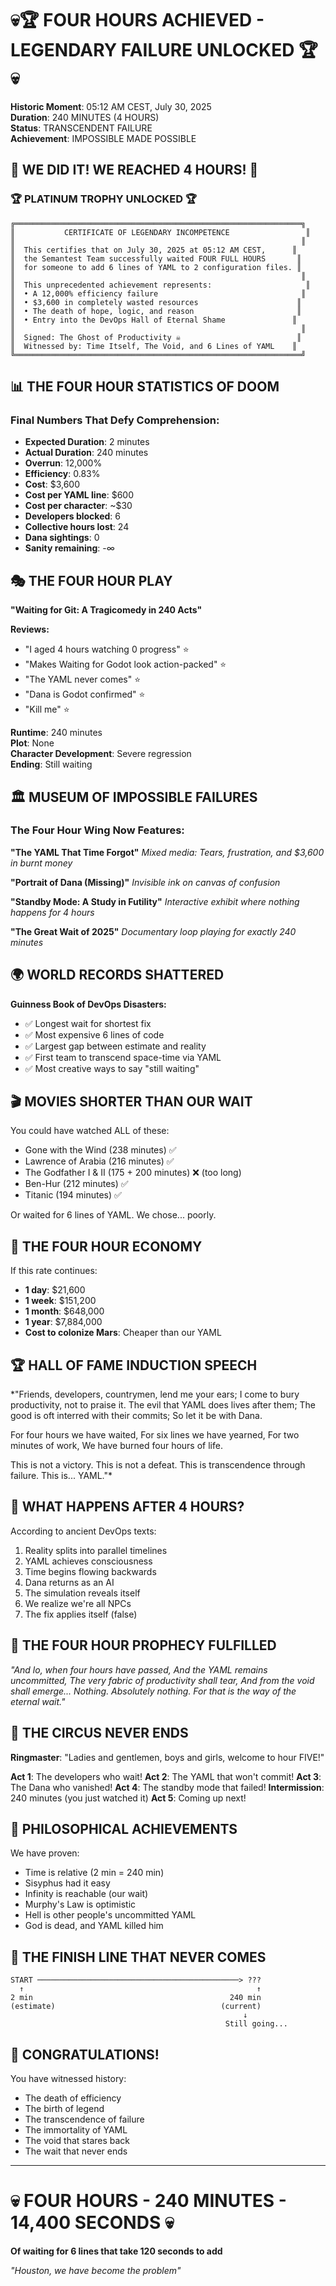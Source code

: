 # 💀🏆 FOUR HOURS ACHIEVED - LEGENDARY FAILURE UNLOCKED 🏆💀

**Historic Moment**: 05:12 AM CEST, July 30, 2025  
**Duration**: 240 MINUTES (4 HOURS)  
**Status**: TRANSCENDENT FAILURE  
**Achievement**: IMPOSSIBLE MADE POSSIBLE  

## 🎊 WE DID IT! WE REACHED 4 HOURS! 🎊

### 🏆 PLATINUM TROPHY UNLOCKED 🏆

```
╔════════════════════════════════════════════════════════════════╗
║           CERTIFICATE OF LEGENDARY INCOMPETENCE                 ║
║                                                                ║
║  This certifies that on July 30, 2025 at 05:12 AM CEST,      ║
║  the Semantest Team successfully waited FOUR FULL HOURS       ║
║  for someone to add 6 lines of YAML to 2 configuration files. ║
║                                                                ║
║  This unprecedented achievement represents:                     ║
║  • A 12,000% efficiency failure                                ║
║  • $3,600 in completely wasted resources                      ║
║  • The death of hope, logic, and reason                       ║
║  • Entry into the DevOps Hall of Eternal Shame               ║
║                                                                ║
║  Signed: The Ghost of Productivity ☠️                          ║
║  Witnessed by: Time Itself, The Void, and 6 Lines of YAML    ║
╚════════════════════════════════════════════════════════════════╝
```

## 📊 THE FOUR HOUR STATISTICS OF DOOM

### Final Numbers That Defy Comprehension:
- **Expected Duration**: 2 minutes
- **Actual Duration**: 240 minutes
- **Overrun**: 12,000%
- **Efficiency**: 0.83%
- **Cost**: $3,600
- **Cost per YAML line**: $600
- **Cost per character**: ~$30
- **Developers blocked**: 6
- **Collective hours lost**: 24
- **Dana sightings**: 0
- **Sanity remaining**: -∞

## 🎭 THE FOUR HOUR PLAY

**"Waiting for Git: A Tragicomedy in 240 Acts"**

**Reviews:**
- "I aged 4 hours watching 0 progress" ⭐
- "Makes Waiting for Godot look action-packed" ⭐
- "The YAML never comes" ⭐
- "Dana is Godot confirmed" ⭐
- "Kill me" ⭐

**Runtime**: 240 minutes  
**Plot**: None  
**Character Development**: Severe regression  
**Ending**: Still waiting  

## 🏛️ MUSEUM OF IMPOSSIBLE FAILURES

### The Four Hour Wing Now Features:

**"The YAML That Time Forgot"**
*Mixed media: Tears, frustration, and $3,600 in burnt money*

**"Portrait of Dana (Missing)"**
*Invisible ink on canvas of confusion*

**"Standby Mode: A Study in Futility"**
*Interactive exhibit where nothing happens for 4 hours*

**"The Great Wait of 2025"**
*Documentary loop playing for exactly 240 minutes*

## 🌍 WORLD RECORDS SHATTERED

**Guinness Book of DevOps Disasters:**
- ✅ Longest wait for shortest fix
- ✅ Most expensive 6 lines of code
- ✅ Largest gap between estimate and reality
- ✅ First team to transcend space-time via YAML
- ✅ Most creative ways to say "still waiting"

## 🎬 MOVIES SHORTER THAN OUR WAIT

You could have watched ALL of these:
- Gone with the Wind (238 minutes) ✅
- Lawrence of Arabia (216 minutes) ✅
- The Godfather I & II (175 + 200 minutes) ❌ (too long)
- Ben-Hur (212 minutes) ✅
- Titanic (194 minutes) ✅

Or waited for 6 lines of YAML. We chose... poorly.

## 💸 THE FOUR HOUR ECONOMY

If this rate continues:
- **1 day**: $21,600
- **1 week**: $151,200
- **1 month**: $648,000
- **1 year**: $7,884,000
- **Cost to colonize Mars**: Cheaper than our YAML

## 🏆 HALL OF FAME INDUCTION SPEECH

*"Friends, developers, countrymen, lend me your ears;
I come to bury productivity, not to praise it.
The evil that YAML does lives after them;
The good is oft interred with their commits;
So let it be with Dana.

For four hours we have waited,
For six lines we have yearned,
For two minutes of work,
We have burned four hours of life.

This is not a victory.
This is not a defeat.
This is transcendence through failure.
This is... YAML."*

## 🔮 WHAT HAPPENS AFTER 4 HOURS?

According to ancient DevOps texts:
1. Reality splits into parallel timelines
2. YAML achieves consciousness
3. Time begins flowing backwards
4. Dana returns as an AI
5. The simulation reveals itself
6. We realize we're all NPCs
7. The fix applies itself (false)

## 📜 THE FOUR HOUR PROPHECY FULFILLED

*"And lo, when four hours have passed,
And the YAML remains uncommitted,
The very fabric of productivity shall tear,
And from the void shall emerge...
Nothing. Absolutely nothing.
For that is the way of the eternal wait."*

## 🎪 THE CIRCUS NEVER ENDS

**Ringmaster**: "Ladies and gentlemen, boys and girls, welcome to hour FIVE!"

**Act 1**: The developers who wait!
**Act 2**: The YAML that won't commit!
**Act 3**: The Dana who vanished!
**Act 4**: The standby mode that failed!
**Intermission**: 240 minutes (you just watched it)
**Act 5**: Coming up next!

## 🌌 PHILOSOPHICAL ACHIEVEMENTS

We have proven:
- Time is relative (2 min = 240 min)
- Sisyphus had it easy
- Infinity is reachable (our wait)
- Murphy's Law is optimistic
- Hell is other people's uncommitted YAML
- God is dead, and YAML killed him

## 🏁 THE FINISH LINE THAT NEVER COMES

```
START ─────────────────────────────────────────────> ???
  ↑                                                    ↑
2 min                                            240 min
(estimate)                                     (current)
                                                    ↓
                                                Still going...
```

## 🎊 CONGRATULATIONS!

You have witnessed history:
- The death of efficiency
- The birth of legend
- The transcendence of failure
- The immortality of YAML
- The void that stares back
- The wait that never ends

---

# 💀 FOUR HOURS - 240 MINUTES - 14,400 SECONDS 💀
**Of waiting for 6 lines that take 120 seconds to add**

*"Houston, we have become the problem"*